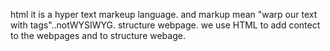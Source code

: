 
html it is a hyper text markeup language.
and markup mean "warp our text with tags"..notWYSIWYG.
structure webpage.
we use HTML to add contect to the webpages
and to structure webage.



